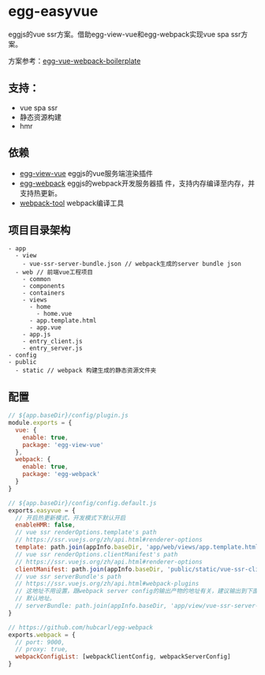 # egg-easyvue

eggjs的vue ssr方案。借助egg-view-vue和egg-webpack实现vue spa ssr方案。

方案参考：[egg-vue-webpack-boilerplate](https://github.com/hubcarl/egg-vue-webpack-boilerplate)

## 支持：

- vue spa ssr
- 静态资源构建
- hmr

## 依赖

- [egg-view-vue](https://github.com/eggjs/egg-view-vue) eggjs的vue服务端渲染插件
- [egg-webpack](https://github.com/hubcarl/egg-webpack) eggjs的webpack开发服务器插
  件，支持内存编译至内存，并支持热更新。
- [webpack-tool](https://github.com/hubcarl/webpack-tool) webpack编译工具

## 项目目录架构

```
- app
  - view
    - vue-ssr-server-bundle.json // webpack生成的server bundle json
  - web // 前端vue工程项目
    - common
    - components
    - containers
    - views
      - home
        - home.vue
      - app.template.html
      - app.vue
    - app.js
    - entry_client.js
    - entry_server.js
- config
- public
  - static // webpack 构建生成的静态资源文件夹
```

## 配置

```js
// ${app.baseDir}/config/plugin.js
module.exports = {
  vue: {
    enable: true,
    package: 'egg-view-vue'
  },
  webpack: {
    enable: true,
    package: 'egg-webpack'
  }
}

// ${app.baseDir}/config/config.default.js
exports.easyvue = {
  // 开启热更新模式，开发模式下默认开启
  enableHMR: false,
  // vue ssr renderOptions.template's path
  // https://ssr.vuejs.org/zh/api.html#renderer-options
  template: path.join(appInfo.baseDir, 'app/web/views/app.template.html'),
  // vue ssr renderOptions.clientManifest's path
  // https://ssr.vuejs.org/zh/api.html#renderer-options
  clientManifest: path.join(appInfo.baseDir, 'public/static/vue-ssr-client-manifest.json'),
  // vue ssr serverBundle's path
  // https://ssr.vuejs.org/zh/api.html#webpack-plugins
  // 这地址不用设置，跟webpack server config的输出产物的地址有关，建议输出到下面这个
  // 默认地址。
  // serverBundle: path.join(appInfo.baseDir, 'app/view/vue-ssr-server-bundle.json')
}

// https://github.com/hubcarl/egg-webpack
exports.webpack = {
  // port: 9000,
  // proxy: true,
  webpackConfigList: [webpackClientConfig, webpackServerConfig]
}
```
